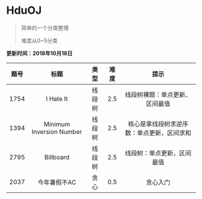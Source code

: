 # HduOJ

>简单的一个分类整理
>
>难度从0~5分类

**更新时间：2018年10月18日**


|题号|标题|类型|难度|提示|
|:---:|:---:|:----:|:---:|:---:|
|1754|I Hate It|线段树|2.5|线段树裸题：单点更新、区间最值|
|1394|Minimum Inversion Number|线段树|2.5|核心是拿线段树求逆序数：单点更新，区间求和|
|2795|Billboard|线段树|2.5|线段树：单点更新，区间最值|
|2037|今年暑假不AC|贪心|0.5|贪心入门|